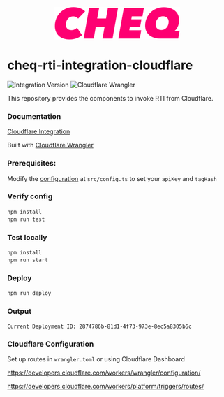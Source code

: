 <div align="center">
  <img src="https://raw.githubusercontent.com/cheq-ai/cheq-rti-integration-cloudflare/master/assets/cheq-logo.svg">
</div>

# cheq-rti-integration-cloudflare

![Integration Version](https://img.shields.io/github/v/release/cheq-ai/cheq-rti-integration-cloudflare?label=Integration%20Version)
![Cloudflare Wrangler](https://img.shields.io/badge/Cloudflare_Wrangler-3.6.0-44cc11)

This repository provides the components to invoke RTI from Cloudflare.

### Documentation

[Cloudflare Integration](https://cheq-ai.github.io/cheq-rti-integration-cloudflare)

Built with [Cloudflare Wrangler](https://developers.cloudflare.com/workers/wrangler/)

### Prerequisites:

Modify the [configuration](https://cheq-ai.github.io/cheq-rti-integration-cloudflare/interfaces/CloudflareConfig.html)
at `src/config.ts` to set your `apiKey` and `tagHash`

### Verify config

```bash
npm install
npm run test
```

### Test locally
```bash
npm install
npm run start
```

### Deploy
```bash
npm run deploy
```

### Output
```
Current Deployment ID: 2874786b-81d1-4f73-973e-8ec5a8305b6c
```

### Cloudflare Configuration
Set up routes in `wrangler.toml` or using Cloudflare Dashboard

https://developers.cloudflare.com/workers/wrangler/configuration/

https://developers.cloudflare.com/workers/platform/triggers/routes/
